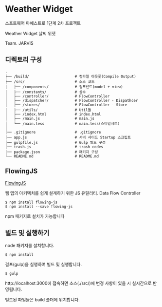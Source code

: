 # Weather Widget
소프트웨어 마에스트로 1단계 2차 프로젝트

Weather Widget 날씨 위젯

Team. JARVIS



## 디렉토리 구성

```
.
├── /build/                     # 컴파일 아웃풋(Compile Output)
├── /src/                       # 소스 코드
│   ├── /components/            # 컴포넌트(model + view)
│   ├── /constants/             # 상수
│   ├── /controller/            # FlowController
│   ├── /dispatcher/            # FlowController - Dispathcer
│   ├── /stores/                # FlowController - Store
│   ├── /utils/                 # Util들
│   ├── /index.html             # index.html
│   ├── /main.js                # main.js
│   └── /main.less              # main.less(스타일시트)
│
│── .gitignore                  # .gitignore
│── app.js                      # 서버 사이드 Startup 스크립트
│── gulpfile.js                 # Gulp 빌드 구성
│── trash.js                    # trash codes
│── package.json                # 패키지 구성
└── README.md                   # README.md
```

## FlowingJS
[FlowingJS](https://github.com/seokju-na/FlowingJS)

웹 앱의 아키텍처를 쉽게 설계하기 위한 JS 유틸리티. Data Flow Controller

```shell
$ npm install flowing-js
$ npm install --save flowing-js
```

npm 패키지로 설치가 가능합니다



## 빌드 및 실행하기
node 패키지를 설치합니다.

```shell
$ npm install
```

걸프(gulp)을 실행하여 빌드 및 실행합니다.

```shell
$ gulp
```

http://localhost:3000에 접속하면 소스(./src/)에 변경 사항이 있을 시 실시간으로 반영됩니다.

빌드된 파일들은 build 폴더에 위치합니다.